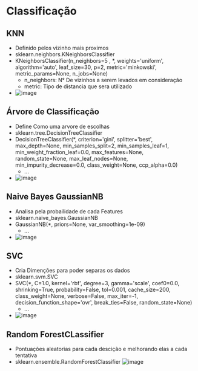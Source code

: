 # Classificação
## KNN
- Definido pelos vizinho mais proximos
- sklearn.neighbors.KNeighborsClassifier
- KNeighborsClassifier(n_neighbors=5 , *, weights='uniform', algorithm='auto', leaf_size=30, p=2, metric='minkowski', metric_params=None, n_jobs=None)
  - n_neighbors: N° De vizinhos a serem levados em consideração
  - metric: Tipo de distancia que sera utilizado
- ![image](https://webdesignemfoco.com/img/files/ckfinder/images/exemplo-de-knn-python-2.png)

## Árvore de Classificação
- Define Como uma arvore de escolhas
- sklearn.tree.DecisionTreeClassifier
- DecisionTreeClassifier(*, criterion='gini', splitter='best', max_depth=None, min_samples_split=2, min_samples_leaf=1, min_weight_fraction_leaf=0.0, max_features=None, random_state=None, max_leaf_nodes=None, min_impurity_decrease=0.0, class_weight=None, ccp_alpha=0.0)
  - ...
- ![image](https://github.com/Patrick-Setubal/Data_Science_Analytics/assets/125592481/9f26ebdd-29f8-4e06-8677-ec81f7dfa5ad)

## Naive Bayes GaussianNB
- Analisa pela probailidade de cada Features
- sklearn.naive_bayes.GaussianNB
- GaussianNB(*, priors=None, var_smoothing=1e-09)
  - ...
- ![image](https://github.com/Patrick-Setubal/Data_Science_Analytics/assets/125592481/41106ae0-c802-4899-8637-1b6a65036948)


## SVC
- Cria Dimenções para poder separas os dados
- sklearn.svm.SVC
- SVC(*, C=1.0, kernel='rbf', degree=3, gamma='scale', coef0=0.0, shrinking=True, probability=False, tol=0.001, cache_size=200, class_weight=None, verbose=False, max_iter=-1, decision_function_shape='ovr', break_ties=False, random_state=None)
  - ...
- ![image](https://github.com/Patrick-Setubal/Data_Science_Analytics/assets/125592481/683d13d3-e314-43c8-ab17-b48426379b1d)

## Random ForestCLassifier
- Pontuações aleatorias para cada descição e melhorando elas a cada tentativa
- sklearn.ensemble.RandomForestClassifier
![image](https://github.com/Patrick-Setubal/Data_Science_Analytics/assets/125592481/f78fd49a-0343-467d-bf79-3cb07a723c3f)

